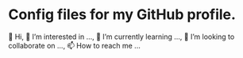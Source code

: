 # Config files for my GitHub profile.

👋 Hi,
👀 I’m interested in ...,
🌱 I’m currently learning ...,
💞️ I’m looking to collaborate on ...,
📫 How to reach me ...
